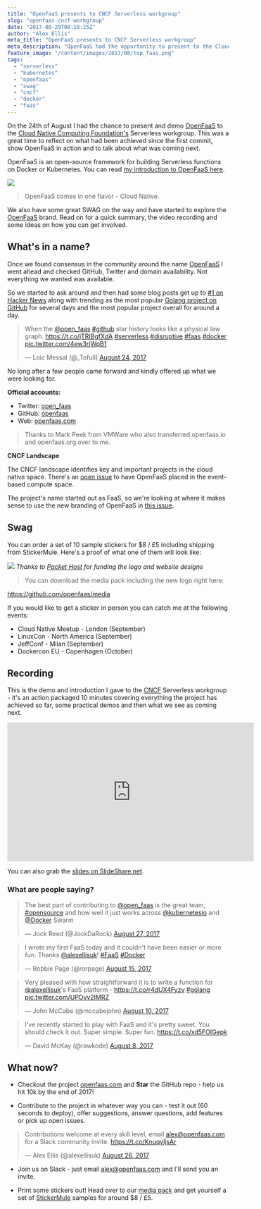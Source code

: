 ```yaml
---
title: "OpenFaaS presents to CNCF Serverless workgroup"
slug: "openfaas-cncf-workgroup"
date: "2017-08-29T08:18:25Z"
author: "Alex Ellis"
meta_title: "OpenFaaS presents to CNCF Serverless workgroup"
meta_description: "OpenFaaS had the opportunity to present to the Cloud Native Computing Foundation. Grab the recording, some swag and learn how to get involved in the project"
feature_image: "/content/images/2017/08/top_faas.png"
tags:
  - "serverless"
  - "kubernetes"
  - "openfaas"
  - "swag"
  - "cncf"
  - "docker"
  - "faas"
---
```


On the 24th of August I had the chance to present and demo [OpenFaaS](https://www.openfaas.com) to the [Cloud Native Computing Foundation's](https://www.cncf.io) Serverless workgroup. This was a great time to reflect on what had been achieved since the first commit, show OpenFaaS in action and to talk about what was coming next.

OpenFaaS is an open-source framework for building Serverless functions on Docker or Kubernetes. You can read [my introduction to OpenFaaS here](https://blog.alexellis.io/introducing-functions-as-a-service/).
 
![](/content/images/2017/08/magnet.png)
> OpenFaaS comes in one flavor - Cloud Native.

We also have some great SWAG on the way and have started to explore the [OpenFaaS](https://www.openfaas.com) brand. Read on for a quick summary, the video recording and some ideas on how you can get involved.

## What's in a name?

Once we found consensus in the community around the name [OpenFaaS](https://www.openfaas.com) I went ahead and checked GitHub, Twitter and domain availability. Not everything we wanted was available.

So we started to ask around and then had some blog posts get up to [#1 on Hacker News](https://news.ycombinator.com/item?id=15062782) along with trending as the most popular [Golang project on GitHub](https://twitter.com/alexellisuk/status/897342022897602560) for several days and the most popular project overall for around a day.

<blockquote class="twitter-tweet" data-lang="en"><p lang="en" dir="ltr">When the <a href="https://twitter.com/open_faas">@open_faas</a> <a href="https://twitter.com/hashtag/github?src=hash">#github</a> star history looks like a physical law graph. <a href="https://t.co/jTRIBgfXdA">https://t.co/jTRIBgfXdA</a> <a href="https://twitter.com/hashtag/serverless?src=hash">#serverless</a> <a href="https://twitter.com/hashtag/disruptive?src=hash">#disruptive</a> <a href="https://twitter.com/hashtag/faas?src=hash">#faas</a> <a href="https://twitter.com/hashtag/docker?src=hash">#docker</a> <a href="https://t.co/4ew3rjWpB1">pic.twitter.com/4ew3rjWpB1</a></p>&mdash; Loic Messal (@_Tofull) <a href="https://twitter.com/_Tofull/status/900639491341377536">August 24, 2017</a></blockquote> <script async src="//platform.twitter.com/widgets.js" charset="utf-8"></script>

No long after a few people came forward and kindly offered up what we were looking for.

**Official accounts:**

* Twitter: [open_faas](https://twitter.com/open_faas) 
* GitHub: [openfaas](https://github.com/open-faas)
* Web: [openfaas.com](https://www.openfaas.com)

> Thanks to Mark Peek from VMWare who also transferred openfaas.io and openfaas.org over to me.

**CNCF Landscape**

The CNCF landscape identifies key and important projects in the cloud native space. There's an [open issue](https://github.com/cncf/landscape/issues/137) to have OpenFaaS placed in the event-based compute space.

The project's name started out as FaaS, so we're looking at where it makes sense to use the new branding of OpenFaaS in [this issue](https://github.com/alexellis/faas/issues/123).

## Swag

You can order a set of 10 sample stickers for $8 / £5 including shipping from StickerMule. Here's a proof of what one of them will look like:

![](/content/images/2017/08/small.png)
*Thanks to [Packet Host](https://www.packet.net) for funding the logo and website designs*

> You can download the media pack including the new logo right here:

https://github.com/openfaas/media

If you would like to get a sticker in person you can catch me at the following events:

* Cloud Native Meetup - London (September)
* LinuxCon - North America (September)
* JeffConf - Milan (September)
* Dockercon EU - Copenhagen (October)

## Recording

This is the demo and introduction I gave to the [CNCF](https://www.cncf.io) Serverless workgroup - it's an action packaged 10 minutes covering everything the project has achieved so far, some practical demos and then what we see as coming next.

<iframe width="560" height="315" src="https://www.youtube.com/embed/SwRjPiqpFTk?list=PLlIapFDp305AiwA17mUNtgi5-u23eHm5j" frameborder="0" allowfullscreen></iframe>

You can also grab the [slides on SlideShare.net](https://www.slideshare.net/AlexEllis11/cncf-intro-demo-openfaas-framework?utm_content=buffer35245&utm_medium=social&utm_source=twitter.com&utm_campaign=buffer).

### What are people saying?

<blockquote class="twitter-tweet" data-lang="en"><p lang="en" dir="ltr">The best part of contributing to <a href="https://twitter.com/open_faas">@open_faas</a> is the great team, <a href="https://twitter.com/hashtag/opensource?src=hash">#opensource</a> and how well it just works across <a href="https://twitter.com/kubernetesio">@kubernetesio</a> and <a href="https://twitter.com/Docker">@Docker</a> Swarm</p>&mdash; Jock Reed (@JockDaRock) <a href="https://twitter.com/JockDaRock/status/901850672441778177">August 27, 2017</a></blockquote> <script async src="//platform.twitter.com/widgets.js" charset="utf-8"></script>

<blockquote class="twitter-tweet" data-lang="en"><p lang="en" dir="ltr">I wrote my first FaaS today and it couldn&#39;t have been easier or more fun. Thanks <a href="https://twitter.com/alexellisuk">@alexellisuk</a>! <a href="https://twitter.com/hashtag/FaaS?src=hash">#FaaS</a> <a href="https://twitter.com/hashtag/Docker?src=hash">#Docker</a></p>&mdash; Robbie Page (@rorpage) <a href="https://twitter.com/rorpage/status/897253968367235072">August 15, 2017</a></blockquote> <script async src="//platform.twitter.com/widgets.js" charset="utf-8"></script>

<blockquote class="twitter-tweet" data-lang="en"><p lang="en" dir="ltr">Very pleased with how straightforward it is to write a function for <a href="https://twitter.com/alexellisuk">@alexellisuk</a>&#39;s FaaS platform - <a href="https://t.co/r4dUX4Fyzv">https://t.co/r4dUX4Fyzv</a> <a href="https://twitter.com/hashtag/golang?src=hash">#golang</a> <a href="https://t.co/UPOvv2IMRZ">pic.twitter.com/UPOvv2IMRZ</a></p>&mdash; John McCabe (@mccabejohn) <a href="https://twitter.com/mccabejohn/status/895574139024556033">August 10, 2017</a></blockquote> <script async src="//platform.twitter.com/widgets.js" charset="utf-8"></script>

<blockquote class="twitter-tweet" data-lang="en"><p lang="en" dir="ltr">I&#39;ve recently started to play with FaaS and it&#39;s pretty sweet. You should check it out. Super simple. Super fun. <a href="https://t.co/xd5FOIGepk">https://t.co/xd5FOIGepk</a></p>&mdash; David McKay (@rawkode) <a href="https://twitter.com/rawkode/status/894842828081246208">August 8, 2017</a></blockquote> <script async src="//platform.twitter.com/widgets.js" charset="utf-8"></script>

## What now?

* Checkout the project [openfaas.com](https://www.openfaas.com) and **Star** the GitHub repo - help us hit 10k by the end of 2017!

* Contribute to the project in whatever way you can - test it out (60 seconds to deploy), offer suggestions, answer questions, add features or pick up open issues.

<blockquote class="twitter-tweet" data-lang="en"><p lang="en" dir="ltr">Contributions welcome at every skill level, email <a href="mailto:alex@openfaas.com">alex@openfaas.com</a> for a Slack community invite. <a href="https://t.co/KnuqyljsAr">https://t.co/KnuqyljsAr</a></p>&mdash; Alex Ellis (@alexellisuk) <a href="https://twitter.com/alexellisuk/status/901422974288498690">August 26, 2017</a></blockquote> <script async src="//platform.twitter.com/widgets.js" charset="utf-8"></script>

* Join us on Slack - just email alex@openfaas.com and I'll send you an invite.

* Print some stickers out! Head over to our [media pack](https://github.com/openfaas/media) and get yourself a set of [StickerMule](https://www.stickermule.com/uk/unlock?ref_id=5304980701) samples for around $8 / £5.